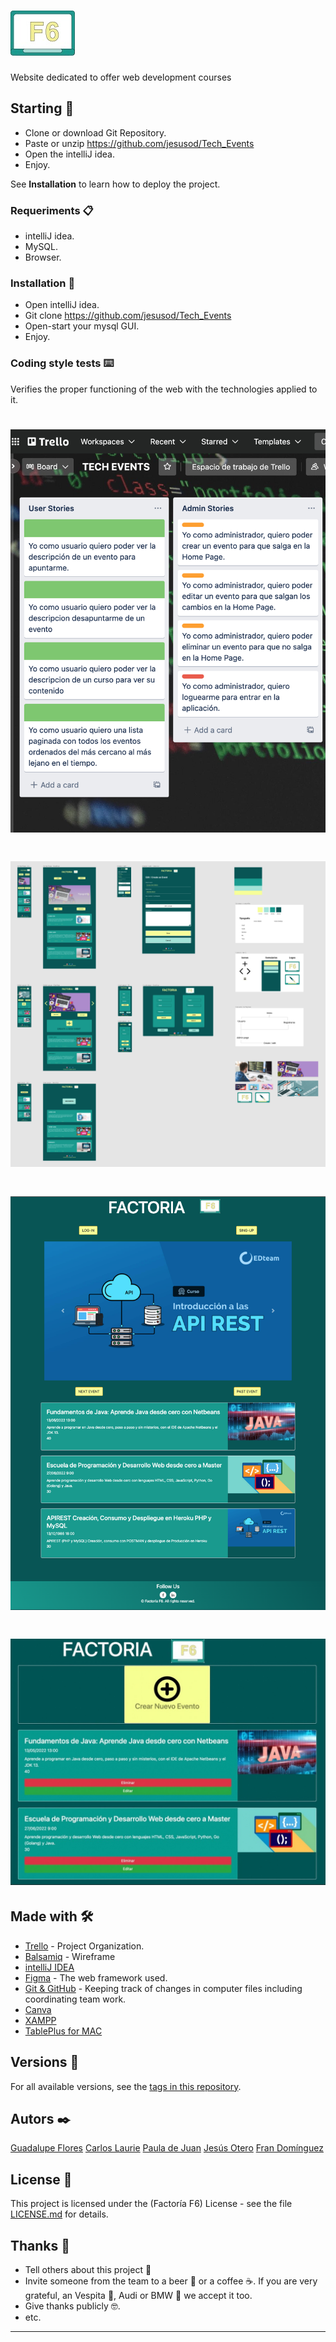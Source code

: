 # ![Image text](TechEvents/src/main/resources/static/img/logotipo-header.jpg)

Website dedicated to offer web development courses


## Starting 🚀

- Clone or download Git Repository.
- Paste or unzip https://github.com/jesusod/Tech_Events
- Open the intelliJ idea.
- Enjoy.

See **Installation** to learn how to deploy the project.


### Requeriments 📋

- intelliJ idea.
- MySQL.
- Browser.

### Installation 🔧

- Open intelliJ idea.
- Git clone https://github.com/jesusod/Tech_Events
- Open-start your mysql GUI.
- Enjoy.

### Coding style tests ⌨️

Verifies the proper functioning of the web with the technologies applied to it.

# ![Image text](TechEvents/src/main/resources/static/img/screenshots/trello.png)
# ![Image text](TechEvents/src/main/resources/static/img/screenshots/figma.png)
# ![Image text](TechEvents/src/main/resources/static/img/screenshots/homePage.png)
# ![Image text](TechEvents/src/main/resources/static/img/screenshots/adminPage.jpeg)


## Made with 🛠️


* [Trello](https://trello.com/b/LAXZpvTz/123-coders) - Project Organization.
* [Balsamiq](https://balsamiq.cloud/s5tauor/p75s6vf/rDB97) - Wireframe
* [intelliJ IDEA](https://www.jetbrains.com/es-es/idea/)
* [Figma](https://www.figma.com/file/uDFYrQYkMYordGhM3zFO60/Wheel-of-doom) - The web framework used.
* [Git & GitHub](https://github.com) - Keeping track of changes in computer files including coordinating team work.
* [Canva](https://www.canva.com/)
* [XAMPP](https://www.apachefriends.org/es/index.html)
* [TablePlus for MAC](https://tableplus.com/)


## Versions 📌


For all available versions, see the [tags in this repository](https://github.com/checkmyprojects/wheel-of-doom.git).

## Autors ✒️

[Guadalupe Flores](https://github.com/Lupe13)
[Carlos Laurie](https://github.com/CarlitosHunter)
[Paula de Juan](https://github.com/PAULAdjs1)
[Jesús Otero](https://github.com/jesusod)
[Fran Domínguez](https://github.com/devFdom)

## License 📄

This project is licensed under the (Factoría F6) License - see the file [LICENSE.md](LICENSE.md) for details.

## Thanks 🎁

* Tell others about this project 📢
* Invite someone from the team to a beer 🍺 or a coffee ☕. If you are very grateful, an Vespita 🛵, Audi or BMW 🚗 we accept it too.
* Give thanks publicly 🤓.
* etc.



---
